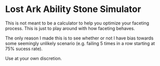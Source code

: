 # Lost Ark Ability Stone Simulator

This is not meant to be a calculator to help you optimize your faceting process. This is just to play around with how faceting behaves.

The only reason I made this is to see whether or not I have bias towards some seemingly unlikely scenario (e.g. failing 5 times in a row starting at 75% sucess rate).

Use at your own discretion. 